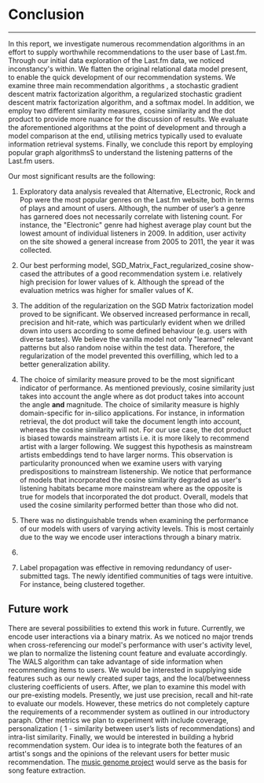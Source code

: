 # Conclusion 
---
In this report, we investigate numerous recommendation algorithms in an effort to supply worthwhile recommendations to the user base of Last.fm. Through our initial data exploration of the Last.fm data, we noticed inconstancy's within. We flatten the original relational data model present, to enable the quick development of our recommendation systems. We examine three main recommendation algorithms , a stochastic gradient descent matrix factorization algorithm,  a  regularized stochastic gradient descent matrix factorization algorithm, and a softmax model.  In addition, we employ two different similarity measures, cosine similarity and the dot product to provide more nuance for the discussion of results. We evaluate the aforementioned algorithms at the point of development and through a model comparison at the end, utilising metrics typically used to evaluate information retrieval systems. Finally, we conclude this report by employing popular graph algorithmsS to understand the listening patterns of the Last.fm users. 

Our most significant results are the following: 

1. Exploratory data analysis revealed that Alternative, ELectronic, Rock and Pop were the most popular genres on the Last.fm website, both in terms of plays and amount of users. Although, the number of user’s a genre has garnered does not necessarily correlate with listening count.  For instance, the "Electronic" genre had highest average play count but the lowest amount of individual listeners  in 2009.  In addition, user activity on the site showed a general increase from 2005 to 2011, the year it was collected. 

2. Our best performing model, SGD_Matrix_Fact_regularized_cosine show-cased the attributes of a good recommendation system i.e. relatively high precision for lower values of k. Although the spread of the evaluation metrics was higher for smaller values of K. 

3. The addition of the regularization  on the SGD Matrix factorization model proved to be significant. We observed increased performance in recall, precision and hit-rate, which was particularly evident when we drilled down into users according to some defined behaviour (e.g. users with diverse tastes). We believe the vanilla model not only "learned" relevant patterns but also random noise within the test data. Therefore, the regularization of the model prevented this overfilling, which led to a better generalization ability. 

4. The choice of similarity measure proved to be the most significant indicator of performance. As mentioned previously, cosine similarity just takes into account the angle where as dot product takes into account the angle **and** magnitude. The choice of similarity measure is highly domain-specific for in-silico applications. For instance, in information retrieval, the dot product will take the document length into account, whereas the cosine similarity will not. For our use case, the dot product is biased towards mainstream artists i.e. it is more likely to recommend artist with a larger following. We suggest this hypothesis as mainstream artists embeddings tend to have larger norms.  This observation is particularity pronounced when we examine users with varying predispositions to mainstream listenership. We notice that performance of models that incorporated the cosine similarity degraded as user's listening habitats became more mainstream where as the opposite is true for models that incorporated the dot product. Overall, models that used the cosine similarity performed better than those who did not. 

5. There was no distinguishable trends when examining the performance of our models with users of varying activity levels. This is most certainly due to the way we encode user interactions through a binary matrix.

6. 



7. Label propagation was effective in removing redundancy of user-submitted tags. The newly identified communities of tags  were intuitive.  For instance, being clustered together. 


## Future work
There are several possibilities to extend this work in future. Currently, we encode user interactions via a binary matrix. As we noticed no major trends when cross-referencing our model's performance with user's activity level, we plan to normalize the listening count feature and evaluate accordingly. The WALS algorithm can take advantage of side information when recommending items to users. We would be interested in supplying side features such as our newly created super tags, and the local/betweenness clustering coefficients  of users. After, we plan to examine this model with our pre-existing models. Presently, we just use precision, recall and hit-rate to evaluate our models. However, these metrics do not completely capture the requirements of a recommender system as outlined in our introductory paraph. Other metrics we plan to experiment with include coverage, personalization ( 1 - similarity between user’s lists of recommendations) and intra-list similarity. Finally, we would be interested in building a hybrid recommendation system. Our idea is to integrate both the features of an artist's songs and the opinions of the relevant users for better music recommendation. The [music genome project](https://en.wikipedia.org/wiki/Music_Genome_Project) would serve as the basis for song feature extraction. 
